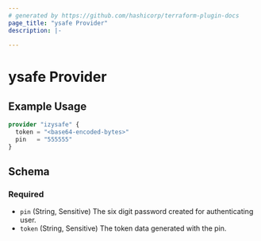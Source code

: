 ```yaml
---
# generated by https://github.com/hashicorp/terraform-plugin-docs
page_title: "ysafe Provider"
description: |-
  
---
```


# ysafe Provider



## Example Usage

```terraform
provider "izysafe" {
  token = "<base64-encoded-bytes>"
  pin   = "555555"
}
```

<!-- schema generated by tfplugindocs -->
## Schema

### Required

- `pin` (String, Sensitive) The six digit password created for authenticating user.
- `token` (String, Sensitive) The token data generated with the pin.

